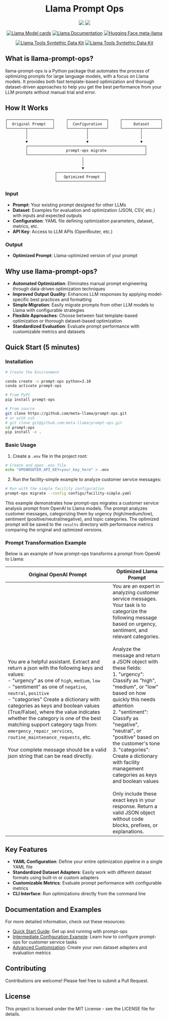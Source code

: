 <h1 align="center"> Llama Prompt Ops </h1>

<p align="center">
	<a href="https://llama.developer.meta.com/?utm_source=llama-prompt-ops&utm_medium=readme&utm_campaign=main"><img src="https://img.shields.io/badge/Llama_API-Join_Waitlist-brightgreen?logo=meta" /></a>
	<a href="https://llama.developer.meta.com/docs?utm_source=llama-prompt-ops&utm_medium=readme&utm_campaign=main"><img src="https://img.shields.io/badge/Llama_API-Documentation-4BA9FE?logo=meta" /></a>
	
</p>
<p align="center">
	<a href="https://github.com/meta-llama/llama-models/blob/main/models/?utm_source=llama-prompt-ops&utm_medium=readme&utm_campaign=main"><img alt="Llama Model cards" src="https://img.shields.io/badge/Llama_OSS-Model_cards-green?logo=meta" /></a>
	<a href="https://www.llama.com/docs/overview/?utm_source=llama-prompt-ops&utm_medium=readme&utm_campaign=main"><img alt="Llama Documentation" src="https://img.shields.io/badge/Llama_OSS-Documentation-4BA9FE?logo=meta" /></a>
	<a href="https://huggingface.co/meta-llama"><img alt="Hugging Face meta-llama" src="https://img.shields.io/badge/Hugging_Face-meta--llama-yellow?logo=huggingface" /></a>
	
</p>
<p align="center">
	<a href="https://github.com/meta-llama/synthetic-data-kit"><img alt="Llama Tools Syntethic Data Kit" src="https://img.shields.io/badge/Llama_Tools-synthetic--data--kit-orange?logo=meta" /></a>
	<a href="https://github.com/meta-llama/llama-prompt-ops"><img alt="Llama Tools Syntethic Data Kit" src="https://img.shields.io/badge/Llama_Tools-llama--prompt--ops-orange?logo=meta" /></a>
</p>

## What is llama-prompt-ops?

llama-prompt-ops is a Python package that automates the process of optimizing prompts for large language models, with a focus on Llama models. It provides both fast template-based optimization and thorough dataset-driven approaches to help you get the best performance from your LLM prompts without manual trial and error.

## How It Works

```
┌────────────────────┐     ┌─────────────────┐     ┌─────────────────┐
│  Original Prompt   │     │  Configuration  │     │     Dataset     │
└────────┬───────────┘     └────────┬────────┘     └────────┬────────┘
         │                          │                       │
         │                          │                       │
         ▼                          ▼                       ▼
         ┌────────────────────────────────────────────────────┐
         │                 prompt-ops migrate                 │
         └────────────────────────────────────────────────────┘
                                  │
                                  │
                                  ▼
                      ┌─────────────────────┐
                      │   Optimized Prompt  │
                      └─────────────────────┘
```

### Input

- **Prompt**: Your existing prompt designed for other LLMs
- **Dataset**: Examples for evaluation and optimization (JSON, CSV, etc.) with inputs and expected outputs
- **Configuration**: YAML file defining optimization parameters, dataset, metrics, etc.
- **API Key**: Access to LLM APIs (OpenRouter, etc.)

### Output

- **Optimized Prompt**: Llama-optimized version of your prompt

## Why use llama-prompt-ops?

- **Automated Optimization**: Eliminates manual prompt engineering through data-driven optimization techniques
- **Improved Output Quality**: Enhances LLM responses by applying model-specific best practices and formatting
- **Simple Migration**: Easily migrate prompts from other LLM models to Llama with configurable strategies
- **Flexible Approaches**: Choose between fast template-based optimization or thorough dataset-based optimization
- **Standardized Evaluation**: Evaluate prompt performance with customizable metrics and datasets

## Quick Start (5 minutes)

### Installation

```bash
# Create the Environment

conda create -n prompt-ops python=3.10
conda activate prompt-ops

# From PyPI
pip install prompt-ops

# From source
git clone https://github.com/meta-llama/prompt-ops.git
# or with ssh
# git clone git@github.com:meta-llama/prompt-ops.git
cd prompt-ops
pip install -e .
```

### Basic Usage

1. Create a `.env` file in the project root:

```bash
# Create and open .env file
echo "OPENROUTER_API_KEY=your_key_here" > .env
```

2. Run the facility-simple example to analyze customer service messages:

```bash
# Run with the simple facility configuration
prompt-ops migrate --config configs/facility-simple.yaml
```

This example demonstrates how prompt-ops migrates a customer service analysis prompt from OpenAI to Llama models. The prompt analyzes customer messages, categorizing them by urgency (high/medium/low), sentiment (positive/neutral/negative), and topic categories. The optimized prompt will be saved to the `results` directory with performance metrics comparing the original and optimized versions.

### Prompt Transformation Example

Below is an example of how prompt-ops transforms a prompt from OpenAI to Llama:

| Original OpenAI Prompt                                                                                                                                                                                                                                                                                                                                                                                                                                                                                                                                                 | Optimized Llama Prompt                                                                                                                                                                                                                                                                                                                                                                                                                                                                                                                                                                                                                                                              |
| ---------------------------------------------------------------------------------------------------------------------------------------------------------------------------------------------------------------------------------------------------------------------------------------------------------------------------------------------------------------------------------------------------------------------------------------------------------------------------------------------------------------------------------------------------------------------- | ----------------------------------------------------------------------------------------------------------------------------------------------------------------------------------------------------------------------------------------------------------------------------------------------------------------------------------------------------------------------------------------------------------------------------------------------------------------------------------------------------------------------------------------------------------------------------------------------------------------------------------------------------------------------------------- |
| You are a helpful assistant. Extract and return a json with the following keys and values:<br>- "urgency" as one of `high`, `medium`, `low`<br>- "sentiment" as one of `negative`, `neutral`, `positive`<br>- "categories" Create a dictionary with categories as keys and boolean values (True/False), where the value indicates whether the category is one of the best matching support category tags from: `emergency_repair_services`, `routine_maintenance_requests`, etc.<br><br>Your complete message should be a valid json string that can be read directly. | You are an expert in analyzing customer service messages. Your task is to categorize the following message based on urgency, sentiment, and relevant categories.<br><br>Analyze the message and return a JSON object with these fields:<br>1. "urgency": Classify as "high", "medium", or "low" based on how quickly this needs attention<br>2. "sentiment": Classify as "negative", "neutral", or "positive" based on the customer's tone<br>3. "categories": Create a dictionary with facility management categories as keys and boolean values<br><br>Only include these exact keys in your response. Return a valid JSON object without code blocks, prefixes, or explanations. |

## Key Features

- **YAML Configuration**: Define your entire optimization pipeline in a single YAML file
- **Standardized Dataset Adapters**: Easily work with different dataset formats using built-in or custom adapters
- **Customizable Metrics**: Evaluate prompt performance with configurable metrics
- **CLI Interface**: Run optimizations directly from the command line

## Documentation and Examples

For more detailed information, check out these resources:

- [Quick Start Guide](docs/basic/quick_start.md): Get up and running with prompt-ops
- [Intermediate Configuration Example](docs/intermediate/facility_config.md): Learn how to configure prompt-ops for customer service tasks
- [Advanced Customization](docs/advanced/custom_adapters_metrics.md): Create your own dataset adapters and evaluation metrics

## Contributing

Contributions are welcome! Please feel free to submit a Pull Request.

## License

This project is licensed under the MIT License - see the LICENSE file for details.
